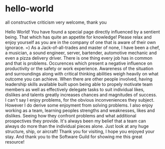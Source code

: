 # hello-world
all constructive criticism very welcome, thank you


  Hello World!  You have found a special page directly influenced by a sentient being.  That which has quite an appetite for knowledge!  Please relax and enjoy yourself as you are in the company of one that is aware of their own ignorace.   =)   As a Jack-of-all-trades and master of none, I have been a chef, a musician, a sound engineer, server, bartender, automotive mechanic and even a pizza delivery driver. 
  There is one thing every job has in common and that is problems.  Occurences which present a negative influence on productivity or the safety or work experience.  Awareness of the situation and surroundings along with critical thinking abilities weigh heavily on what outcome you can achieve.  When there are other people involved, having leadership skills available built upon being able to propely motivate team members as well as effectively delegate tasks to suit individual likes, dislikes and talents greatly increases chances and magnitudes of success.  
    I can't say I enjoy problems, for the obvious inconveniences they subject.  However I do derive some enjoyment from solving problems. I also enjoy working as a team, learning peoples strengths and weaknesses, likes and dislikes.  Seeing how they confront problems and what additional prospectives they provide.  It's always been my belief that a team can always do more than the individual pieces alone.  Just look at any huge structure, ship, or aircraft!
     Thank you for visiting, I hope you enjoyed your stay.  And thank you to the Software Guild for showing me this great resource!
